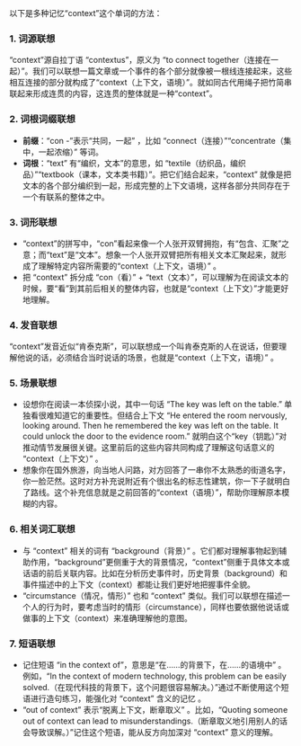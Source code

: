 以下是多种记忆“context”这个单词的方法：

### 1. 词源联想
“context”源自拉丁语 “contextus”，原义为 “to connect together（连接在一起）”。我们可以联想一篇文章或一个事件的各个部分就像被一根线连接起来，这些相互连接的部分就构成了“context（上下文，语境）”。就如同古代用绳子把竹简串联起来形成连贯的内容，这连贯的整体就是一种“context”。

### 2. 词根词缀联想
 - **前缀**：“con -”表示“共同，一起” ，比如 “connect（连接）”“concentrate（集中，一起浓缩）” 等词。
 - **词根**：“text” 有“编织，文本”的意思，如 “textile（纺织品，编织品）”“textbook（课本，文本类书籍）”。把它们结合起来，“context” 就像是把文本的各个部分编织到一起，形成完整的上下文语境，这样各部分共同存在于一个有联系的整体之中。

### 3. 词形联想
 - “context”的拼写中，“con”看起来像一个人张开双臂拥抱，有“包含、汇聚”之意；而“text”是“文本”。想象一个人张开双臂把所有相关文本汇聚起来，就形成了理解特定内容所需要的“context（上下文，语境）” 。
 - 把 “context” 拆分成 “con（看）” + “text（文本）”，可以理解为在阅读文本的时候，要“看”到其前后相关的整体内容，也就是“context（上下文）”才能更好地理解。

### 4. 发音联想
“context”发音近似“肯泰克斯”，可以联想成一个叫肯泰克斯的人在说话，但要理解他说的话，必须结合当时说话的场景，也就是“context（上下文，语境）” 。

### 5. 场景联想
 - 设想你在阅读一本侦探小说，其中一句话 “The key was left on the table.” 单独看很难知道它的重要性。但结合上下文 “He entered the room nervously, looking around. Then he remembered the key was left on the table. It could unlock the door to the evidence room.” 就明白这个“key（钥匙）”对推动情节发展很关键。这里前后的这些内容共同构成了理解这句话意义的 “context（上下文）” 。
 - 想象你在国外旅游，向当地人问路，对方回答了一串你不太熟悉的街道名字，你一脸茫然。这时对方补充说附近有个很出名的标志性建筑，你一下子就明白了路线。这个补充信息就是之前回答的“context（语境）”，帮助你理解原本模糊的内容。

### 6. 相关词汇联想
 - 与 “context” 相关的词有 “background（背景）” 。它们都对理解事物起到辅助作用，“background”更侧重于大的背景情况，“context”侧重于具体文本或话语的前后关联内容。比如在分析历史事件时，历史背景（background）和事件描述中的上下文（context）都能让我们更好地把握事件全貌。
 - “circumstance（情况，情形）” 也和 “context” 类似。我们可以联想在描述一个人的行为时，要考虑当时的情形（circumstance），同样也要依据他说话或做事的上下文（context）来准确理解他的意图。

### 7. 短语联想
 - 记住短语 “in the context of”，意思是“在……的背景下，在……的语境中” 。例如，“In the context of modern technology, this problem can be easily solved.（在现代科技的背景下，这个问题很容易解决。）”通过不断使用这个短语进行造句练习，能强化对 “context” 含义的记忆 。
 - “out of context” 表示“脱离上下文，断章取义” 。比如，“Quoting someone out of context can lead to misunderstandings.（断章取义地引用别人的话会导致误解。）”记住这个短语，能从反方向加深对 “context” 意义的理解。 